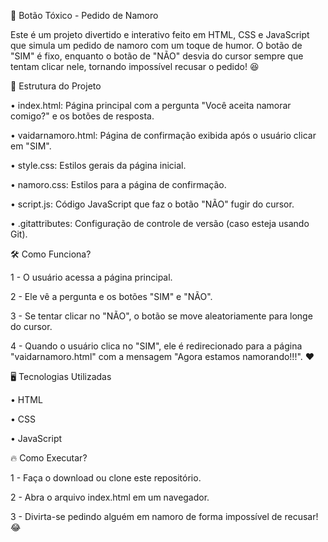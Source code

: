 💖 Botão Tóxico - Pedido de Namoro

Este é um projeto divertido e interativo feito em HTML, CSS e JavaScript que simula um pedido de namoro com um toque de humor. O botão de "SIM" é fixo, enquanto o botão de "NÃO" desvia do cursor sempre que tentam clicar nele, tornando impossível recusar o pedido! 😆

📂 Estrutura do Projeto

• index.html: Página principal com a pergunta "Você aceita namorar comigo?" e os botões de resposta.

• vaidarnamoro.html: Página de confirmação exibida após o usuário clicar em "SIM".
 
• style.css: Estilos gerais da página inicial.

• namoro.css: Estilos para a página de confirmação.

• script.js: Código JavaScript que faz o botão "NÃO" fugir do cursor.

• .gitattributes: Configuração de controle de versão (caso esteja usando Git).

🛠️ Como Funciona?

1 - O usuário acessa a página principal.

2 - Ele vê a pergunta e os botões "SIM" e "NÃO".

3 - Se tentar clicar no "NÃO", o botão se move aleatoriamente para longe do cursor.

4 - Quando o usuário clica no "SIM", ele é redirecionado para a página "vaidarnamoro.html" com a mensagem "Agora estamos namorando!!!". ❤️

🖥️ Tecnologias Utilizadas

• HTML

• CSS

• JavaScript

🔥 Como Executar?

1 - Faça o download ou clone este repositório.

2 - Abra o arquivo index.html em um navegador.

3 - Divirta-se pedindo alguém em namoro de forma impossível de recusar! 😂
